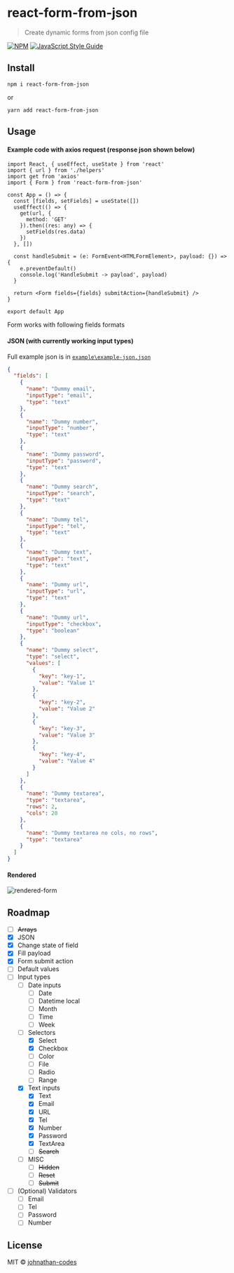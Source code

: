 # react-form-from-json

> Create dynamic forms from json config file

[![NPM](https://img.shields.io/npm/v/react-form-from-json.svg)](https://www.npmjs.com/package/react-form-from-json) [![JavaScript Style Guide](https://img.shields.io/badge/code_style-standard-brightgreen.svg)](https://standardjs.com)

## Install

```
npm i react-form-from-json
```

or

```
yarn add react-form-from-json
```

## Usage

#### Example code with axios request (response json shown below)

```tsx
import React, { useEffect, useState } from 'react'
import { url } from './helpers'
import get from 'axios'
import { Form } from 'react-form-from-json'

const App = () => {
  const [fields, setFields] = useState([])
  useEffect(() => {
    get(url, {
      method: 'GET'
    }).then((res: any) => {
      setFields(res.data)
    })
  }, [])

  const handleSubmit = (e: FormEvent<HTMLFormElement>, payload: {}) => {
    e.preventDefault()
    console.log('HandleSubmit -> payload', payload)
  }

  return <Form fields={fields} submitAction={handleSubmit} />
}

export default App
```

Form works with following fields formats

#### JSON (with currently working input types)

Full example json is in [`example\example-json.json`](https://github.com/johnathan-codes/react-form-from-json/blob/master/example/example-json.json)

```json
{
  "fields": [
    {
      "name": "Dummy email",
      "inputType": "email",
      "type": "text"
    },
    {
      "name": "Dummy number",
      "inputType": "number",
      "type": "text"
    },
    {
      "name": "Dummy password",
      "inputType": "password",
      "type": "text"
    },
    {
      "name": "Dummy search",
      "inputType": "search",
      "type": "text"
    },
    {
      "name": "Dummy tel",
      "inputType": "tel",
      "type": "text"
    },
    {
      "name": "Dummy text",
      "inputType": "text",
      "type": "text"
    },
    {
      "name": "Dummy url",
      "inputType": "url",
      "type": "text"
    },
    {
      "name": "Dummy url",
      "inputType": "checkbox",
      "type": "boolean"
    },
    {
      "name": "Dummy select",
      "type": "select",
      "values": [
        {
          "key": "key-1",
          "value": "Value 1"
        },
        {
          "key": "key-2",
          "value": "Value 2"
        },
        {
          "key": "key-3",
          "value": "Value 3"
        },
        {
          "key": "key-4",
          "value": "Value 4"
        }
      ]
    },
    {
      "name": "Dummy textarea",
      "type": "textarea",
      "rows": 2,
      "cols": 20
    },
    {
      "name": "Dummy textarea no cols, no rows",
      "type": "textarea"
    }
  ]
}
```

#### Rendered

![rendered-form](https://user-images.githubusercontent.com/42937562/95061761-52772f80-06fc-11eb-8d62-acc3003eb2fe.png)

## Roadmap

- [ ] ~~Arrays~~
- [x] JSON
- [x] Change state of field
- [x] Fill payload
- [x] Form submit action
- [ ] Default values
- [ ] Input types
  - [ ] Date inputs
    - [ ] Date
    - [ ] Datetime local
    - [ ] Month
    - [ ] Time
    - [ ] Week
  - [ ] Selectors
    - [x] Select
    - [x] Checkbox
    - [ ] Color
    - [ ] File
    - [ ] Radio
    - [ ] Range
  - [x] Text inputs
    - [x] Text
    - [x] Email
    - [x] URL
    - [x] Tel
    - [x] Number
    - [x] Password
    - [x] TextArea
    - [ ] ~~Search~~
  - [ ] MISC
    - [ ] ~~Hidden~~
    - [ ] ~~Reset~~
    - [ ] ~~Submit~~
- [ ] (Optional) Validators
  - [ ] Email
  - [ ] Tel
  - [ ] Password
  - [ ] Number

## License

MIT © [johnathan-codes](https://github.com/johnathan-codes)

